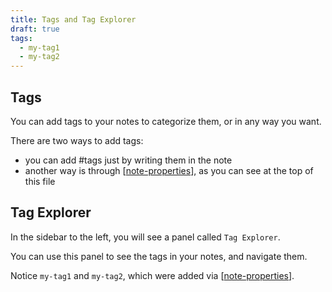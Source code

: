 ```yaml
---
title: Tags and Tag Explorer
draft: true
tags:
  - my-tag1
  - my-tag2
---
```



## Tags

You can add tags to your notes to categorize them, or in any way you want.

There are two ways to add tags:
- you can add #tags just by writing them in the note
- another way is through [[note-properties]], as you can see at the top of this file

## Tag Explorer
In the sidebar to the left, you will see a panel called `Tag Explorer`.

You can use this panel to see the tags in your notes, and navigate them.

Notice `my-tag1` and `my-tag2`, which were added via [[note-properties]].


[//begin]: # "Autogenerated link references for markdown compatibility"
[note-properties]: note-properties.md "Note Properties"
[//end]: # "Autogenerated link references"